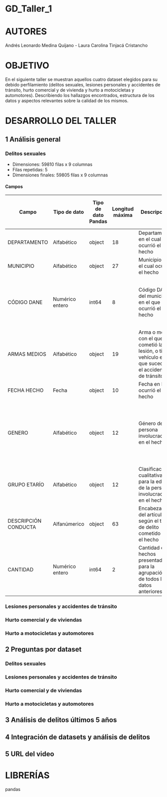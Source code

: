 # GD_Taller_1


# AUTORES  
Andrés Leonardo Medina Quijano - Laura Carolina Tinjacá Cristancho


# OBJETIVO  
En el siguiente taller se muestran aquellos cuatro dataset elegidos para su debido perfilamiento (delitos sexuales, lesiones personales y accidentes de tránsito, hurto comercial y de vivienda y hurto a motocicletas y automotores). Describiendo los hallazgos encontrados, estructura de los datos y aspectos relevantes sobre la calidad de los mismos.

# DESARROLLO DEL TALLER

## 1 Análisis general

### Delitos sexuales

- Dimensiones: 59810 filas x 9 columnas
- Filas repetidas: 5
- Dimensiones finales: 59805 filas x 9 columnas

#### Campos

| Campo                | Tipo de dato    | Tipo de dato Pandas | Longitud máxima | Descripción                                                                                              | Debe ser lista cerrada | Media | Normalizado a lista | Valores nulos | Son congruentes los valores con el tipo de dato | Observaciones                                                                                                               |
| -------------------- | --------------- | ------------------- | --------------- | -------------------------------------------------------------------------------------------------------- | ---------------------- | ----- | ------------------- | ------------- | ----------------------------------------------- | --------------------------------------------------------------------------------------------------------------------------- |
| DEPARTAMENTO         | Alfabético      | object              | 18              | Departamento en el cual ocurrió el hecho                                                                 | SI                     | N/A   | SI                  | NO            | SI                                              |                                                                                                                             |
| MUNICIPIO            | Alfabético      | object              | 27              | Municipio en el cual ocurrió el hecho                                                                    | SI                     | N/A   | SI                  | NO            | SI                                              |                                                                                                                             |
| CÓDIGO DANE          | Numérico entero | int64               | 8               | Código DANE del municipio en el que ocurrió el hecho                                                     | SI                     | N/A   | SI                  | NO            | SI                                              | Se detectan 3 ceros constantes al final respecto al código oficial del DANE, se reemplazan                                  |
| ARMAS MEDIOS         | Alfabético      | object              | 19              | Arma o medio con el que se cometió la lesión, o tipo vehículo en el que sucedió el accidente de tránsito | SI                     | N/A   | SI                  | NO            | SI                                              |                                                                                                                             |
| FECHA HECHO          | Fecha           | object              | 10              | Fecha en la ocurrió el hecho                                                                             | NO                     | N/A   | N/A                 | NO            | SI                                              |                                                                                                                             |
| GENERO               | Alfabético      | object              | 12              | Género de la persona involucrada en el hecho                                                             | SI                     | N/A   | NO                  | NO            | SI                                              | Se encuentra que hay dos valores con el mismo objetivo escritos de diferente manera (NO REPORTA Y NO REPORTADO), se corrige |
| GRUPO ETARÍO         | Alfabético      | object              | 12              | Clasificación cualitativa para la edad de la persona involucrada en el hecho                             | SI                     | N/A   | SI                  | NO            | SI                                              |                                                                                                                             |
| DESCRIPCIÓN CONDUCTA | Alfanúmerico    | object              | 63              | Encabezado del artículo según el tipo de delito cometido en el hecho                                     | SI                     | N/A   | SI                  | NO            | SI                                              |                                                                                                                             |
| CANTIDAD             | Numérico entero | int64               | 2               | Cantidad de hechos presentados para la agrupación de todos los datos anteriores                          | NO                     | 1,098 | N/A                 | NO            | SI                                              |                                                                                                                             |

### Lesiones personales y accidentes de tránsito

### Hurto comercial y de viviendas

### Hurto a motocicletas y automotores

## 2 Preguntas por dataset

### Delitos sexuales

### Lesiones personales y accidentes de tránsito

### Hurto comercial y de viviendas

### Hurto a motocicletas y automotores

## 3 Análisis de delitos últimos 5 años

## 4 Integración de datasets y análisis de delitos

## 5 URL del video

# LIBRERÍAS  
pandas